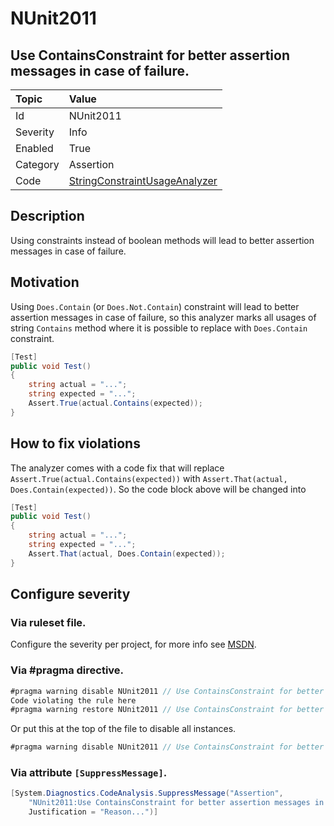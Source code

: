 # NUnit2011
## Use ContainsConstraint for better assertion messages in case of failure.

| Topic    | Value
| :--      | :--
| Id       | NUnit2011
| Severity | Info
| Enabled  | True
| Category | Assertion
| Code     | [StringConstraintUsageAnalyzer](https://github.com/nunit/nunit.analyzers/blob/master/src/nunit.analyzers/ConstraintUsage/StringConstraintUsageAnalyzer.cs)


## Description

Using constraints instead of boolean methods will lead to better assertion messages in case of failure.

## Motivation

Using `Does.Contain` (or `Does.Not.Contain`) constraint will lead to better assertion messages in case of failure, 
so this analyzer marks all usages of string `Contains` method where it is possible to replace 
with `Does.Contain` constraint.

```csharp
[Test]
public void Test()
{
    string actual = "...";
    string expected = "...";
    Assert.True(actual.Contains(expected));
}
```

## How to fix violations

The analyzer comes with a code fix that will replace `Assert.True(actual.Contains(expected))` with
`Assert.That(actual, Does.Contain(expected))`. So the code block above will be changed into

```csharp
[Test]
public void Test()
{
    string actual = "...";
    string expected = "...";
    Assert.That(actual, Does.Contain(expected));
}
```

<!-- start generated config severity -->
## Configure severity

### Via ruleset file.

Configure the severity per project, for more info see [MSDN](https://msdn.microsoft.com/en-us/library/dd264949.aspx).

### Via #pragma directive.
```C#
#pragma warning disable NUnit2011 // Use ContainsConstraint for better assertion messages in case of failure.
Code violating the rule here
#pragma warning restore NUnit2011 // Use ContainsConstraint for better assertion messages in case of failure.
```

Or put this at the top of the file to disable all instances.
```C#
#pragma warning disable NUnit2011 // Use ContainsConstraint for better assertion messages in case of failure.
```

### Via attribute `[SuppressMessage]`.

```C#
[System.Diagnostics.CodeAnalysis.SuppressMessage("Assertion", 
    "NUnit2011:Use ContainsConstraint for better assertion messages in case of failure.",
    Justification = "Reason...")]
```
<!-- end generated config severity -->

